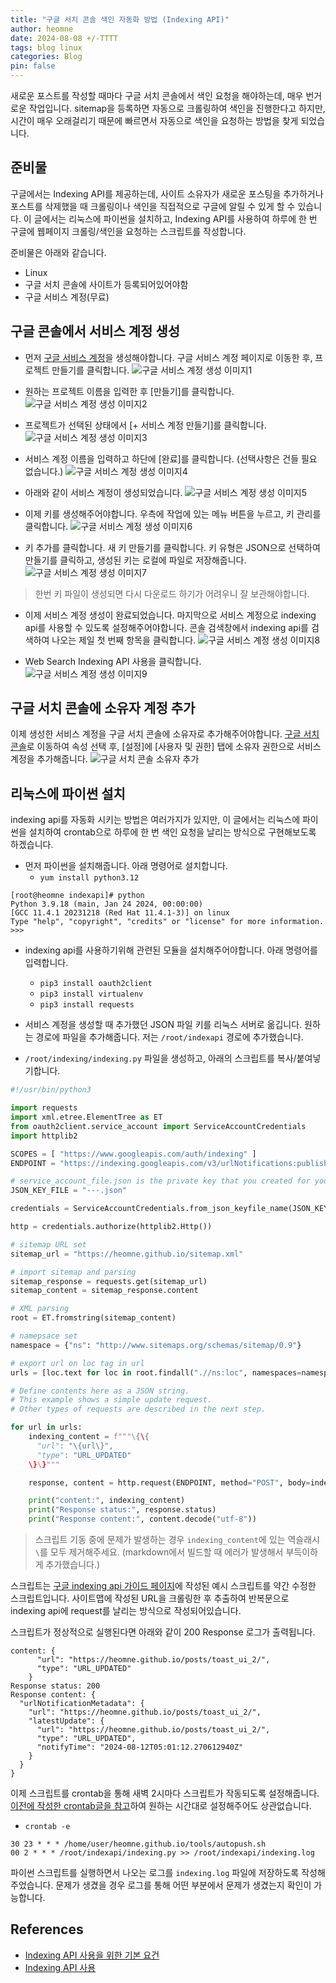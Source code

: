 ```yaml
---
title: "구글 서치 콘솔 색인 자동화 방법 (Indexing API)"
author: heomne
date: 2024-08-08 +/-TTTT
tags: blog linux
categories: Blog
pin: false
---
```


새로운 포스트를 작성할 때마다 구글 서치 콘솔에서 색인 요청을 해야하는데, 매우 번거로운 작업입니다. sitemap을 등록하면 자동으로 크롤링하여 색인을 진행한다고 하지만, 시간이 매우 오래걸리기 때문에 빠르면서 자동으로 색인을 요청하는 방법을 찾게 되었습니다.

## 준비물
구글에서는 Indexing API를 제공하는데, 사이트 소유자가 새로운 포스팅을 추가하거나 포스트를 삭제했을 때 크롤링이나 색인을 직접적으로 구글에 알릴 수 있게 할 수 있습니다. 이 글에서는 리눅스에 파이썬을 설치하고, Indexing API를 사용하여 하루에 한 번 구글에 웹페이지 크롤링/색인을 요청하는 스크립트를 작성합니다.

준비물은 아래와 같습니다.

- Linux
- 구글 서치 콘솔에 사이트가 등록되어있어야함
- 구글 서비스 계정(무료)

## 구글 콘솔에서 서비스 계정 생성
- 먼저 [구글 서비스 계정](https://console.cloud.google.com/iam-admin/serviceaccounts?hl=ko)을 생성해야합니다. 구글 서비스 계정 페이지로 이동한 후, 프로젝트 만들기를 클릭합니다.
![구글 서비스 계정 생성 이미지1](/assets/post_img/automate-google-search-indexing/image.png)

- 원하는 프로젝트 이름을 입력한 후 [만들기]를 클릭합니다.
![구글 서비스 계정 생성 이미지2](/assets/post_img/automate-google-search-indexing/image-1.png)

- 프로젝트가 선택된 상태에서 [+ 서비스 계정 만들기]를 클릭합니다.
![구글 서비스 계정 생성 이미지3](/assets/post_img/automate-google-search-indexing/image-2.png)

- 서비스 계정 이름을 입력하고 하단에 [완료]를 클릭합니다. (선택사항은 건들 필요 없습니다.)
![구글 서비스 계정 생성 이미지4](/assets/post_img/automate-google-search-indexing/image-3.png)

- 아래와 같이 서비스 계정이 생성되었습니다.
![구글 서비스 계정 생성 이미지5](/assets/post_img/automate-google-search-indexing/image-4.png)

- 이제 키를 생성해주어야합니다. 우측에 작업에 있는 메뉴 버튼을 누르고, 키 관리를 클릭합니다.
![구글 서비스 계정 생성 이미지6](/assets/post_img/automate-google-search-indexing/image-5.png)

- 키 추가를 클릭합니다. 새 키 만들기를 클릭합니다. 키 유형은 JSON으로 선택하여 만들기를 클릭하고, 생성된 키는 로컬에 파일로 저장해줍니다.
![구글 서비스 계정 생성 이미지7](/assets/post_img/automate-google-search-indexing/image-6.png)
> 한번 키 파일이 생성되면 다시 다운로드 하기가 어려우니 잘 보관해야합니다.

- 이제 서비스 계정 생성이 완료되었습니다. 마지막으로 서비스 계정으로 indexing api를 사용할 수 있도록 설정해주어야합니다.
콘솔 검색창에서 indexing api를 검색하여 나오는 제일 첫 번째 항목을 클릭합니다.
![구글 서비스 계정 생성 이미지8](/assets/post_img/automate-google-search-indexing/image-7.png)

- Web Search Indexing API 사용을 클릭합니다.
![구글 서비스 계정 생성 이미지9](/assets/post_img/automate-google-search-indexing/image-8.png)

## 구글 서치 콘솔에 소유자 계정 추가
이제 생성한 서비스 계정을 구글 서치 콘솔에 소유자로 추가해주어야합니다. [구글 서치 콘솔](https://search.google.com/search-console/welcome?hl=ko)로 이동하여 속성 선택 후, [설정]에 [사용자 및 권한] 탭에 소유자 권한으로 서비스 계정을 추가해줍니다.
![구글 서치 콘솔 소유자 추가](/assets/post_img/automate-google-search-indexing/image-9.png)


## 리눅스에 파이썬 설치
indexing api를 자동화 시키는 방법은 여러가지가 있지만, 이 글에서는 리눅스에 파이썬을 설치하여 crontab으로 하루에 한 번 색인 요청을 날리는 방식으로 구현해보도록 하겠습니다.

- 먼저 파이썬을 설치해줍니다. 아래 명령어로 설치합니다.
  - `yum install python3.12`
```terminal
[root@heomne indexapi]# python
Python 3.9.18 (main, Jan 24 2024, 00:00:00)
[GCC 11.4.1 20231218 (Red Hat 11.4.1-3)] on linux
Type "help", "copyright", "credits" or "license" for more information.
>>>
```
- indexing api를 사용하기위해 관련된 모듈을 설치해주어야합니다. 아래 명령어를 입력합니다.
  - `pip3 install oauth2client`
  - `pip3 install virtualenv`
  - `pip3 install requests`

- 서비스 계정을 생성할 때 추가했던 JSON 파일 키를 리눅스 서버로 옮깁니다. 원하는 경로에 파일을 추가해줍니다. 저는 `/root/indexapi` 경로에 추가했습니다.

- `/root/indexing/indexing.py` 파일을 생성하고, 아래의 스크립트를 복사/붙여넣기합니다.

```python
#!/usr/bin/python3

import requests
import xml.etree.ElementTree as ET
from oauth2client.service_account import ServiceAccountCredentials
import httplib2

SCOPES = [ "https://www.googleapis.com/auth/indexing" ]
ENDPOINT = "https://indexing.googleapis.com/v3/urlNotifications:publish"

# service_account_file.json is the private key that you created for your service account.
JSON_KEY_FILE = "---.json"

credentials = ServiceAccountCredentials.from_json_keyfile_name(JSON_KEY_FILE, scopes=SCOPES)

http = credentials.authorize(httplib2.Http())

# sitemap URL set
sitemap_url = "https://heomne.github.io/sitemap.xml"

# import sitemap and parsing
sitemap_response = requests.get(sitemap_url)
sitemap_content = sitemap_response.content

# XML parsing
root = ET.fromstring(sitemap_content)

# namepsace set
namespace = {"ns": "http://www.sitemaps.org/schemas/sitemap/0.9"}

# export url on loc tag in url
urls = [loc.text for loc in root.findall(".//ns:loc", namespaces=namespace)]

# Define contents here as a JSON string.
# This example shows a simple update request.
# Other types of requests are described in the next step.

for url in urls:
    indexing_content = f"""\{\{
      "url": "\{url\}",
      "type": "URL_UPDATED"
    \}\}"""

    response, content = http.request(ENDPOINT, method="POST", body=indexing_content)

    print("content:", indexing_content)
    print("Response status:", response.status)
    print("Response content:", content.decode("utf-8"))
```

> 스크립트 기동 중에 문제가 발생하는 경우 `indexing_content`에 있는 역슬래시 `\`를 모두 제거해주세요. (markdown에서 빌드할 때 에러가 발생해서 부득이하게 추가했습니다.)

스크립트는 [구글 indexing api 가이드 페이지](https://developers.google.com/search/apis/indexing-api/v3/prereqs?hl=ko)에 작성된 예시 스크립트를 약간 수정한 스크립트입니다.
사이트맵에 작성된 URL을 크롤링한 후 추출하여 반복문으로 indexing api에 request를 날리는 방식으로 작성되어있습니다.

스크립트가 정상적으로 실행된다면 아래와 같이 200 Response 로그가 출력됩니다.
```terminal
content: {
      "url": "https://heomne.github.io/posts/toast_ui_2/",
      "type": "URL_UPDATED"
    }
Response status: 200
Response content: {
  "urlNotificationMetadata": {
    "url": "https://heomne.github.io/posts/toast_ui_2/",
    "latestUpdate": {
      "url": "https://heomne.github.io/posts/toast_ui_2/",
      "type": "URL_UPDATED",
      "notifyTime": "2024-08-12T05:01:12.270612940Z"
    }
  }
}
```

이제 스크립트를 crontab을 통해 새벽 2시마다 스크립트가 작동되도록 설정해줍니다. [이전에 작성한 crontab글을 참고](https://heomne.github.io/posts/github-push-commit-automate/)하여 원하는 시간대로 설정해주어도 상관없습니다.

- `crontab -e`

```terminal
30 23 * * * /home/user/heomne.github.io/tools/autopush.sh
00 2 * * * /root/indexapi/indexing.py >> /root/indexapi/indexing.log
```

파이썬 스크립트를 실행하면서 나오는 로그를 `indexing.log` 파일에 저장하도록 작성해주었습니다. 문제가 생겼을 경우 로그를 통해 어떤 부분에서 문제가 생겼는지 확인이 가능합니다.


## References
- [Indexing API 사용을 위한 기본 요건](https://developers.google.com/search/apis/indexing-api/v3/prereqs?hl=ko)
- [Indexing API 사용](https://developers.google.com/search/apis/indexing-api/v3/using-api?hl=ko)
